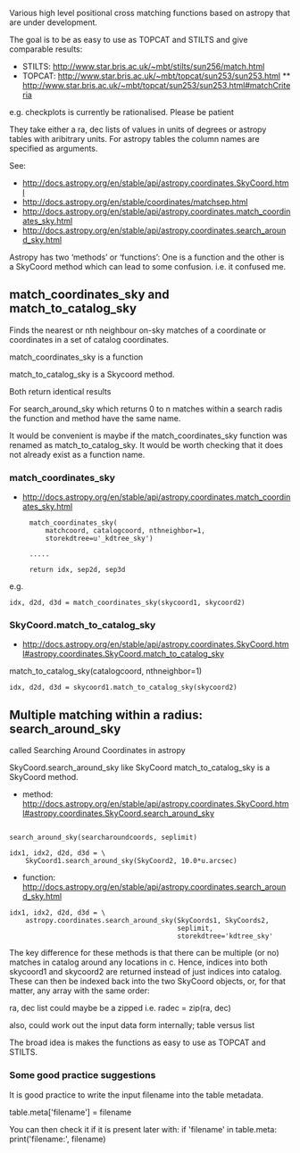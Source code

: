 

Various high level positional cross matching functions based on astropy
that are under development.

The goal is to be as easy to use as TOPCAT and STILTS and give comparable results:

* STILTS: http://www.star.bris.ac.uk/~mbt/stilts/sun256/match.html
* TOPCAT: http://www.star.bris.ac.uk/~mbt/topcat/sun253/sun253.html
** http://www.star.bris.ac.uk/~mbt/topcat/sun253/sun253.html#matchCriteria

e.g. checkplots is currently be rationalised. Please be patient

They take either a ra, dec lists of values in units of degrees or astropy tables
with aribitrary units. For astropy tables the column names are specified
as arguments.

See:

* http://docs.astropy.org/en/stable/api/astropy.coordinates.SkyCoord.html
* http://docs.astropy.org/en/stable/coordinates/matchsep.html
* http://docs.astropy.org/en/stable/api/astropy.coordinates.match_coordinates_sky.html
* http://docs.astropy.org/en/stable/api/astropy.coordinates.search_around_sky.html

Astropy has two ‘methods’ or ‘functions’: One is a function and the other
is a SkyCoord method which can lead to some confusion. i.e. it confused me.

    
## match_coordinates_sky and match_to_catalog_sky

Finds the nearest or nth neighbour on-sky matches of a coordinate or
coordinates in a set of catalog coordinates.

match_coordinates_sky is a function

match_to_catalog_sky is a Skycoord method.

Both return identical results

For search_around_sky which returns 0 to n matches within a
search radis the function and method have the same name.

It would be convenient is maybe if the match_coordinates_sky function
was renamed as match_to_catalog_sky. It would be worth checking that
it does not already exist as a function name.


###  match_coordinates_sky
    
* http://docs.astropy.org/en/stable/api/astropy.coordinates.match_coordinates_sky.html


```   
     match_coordinates_sky(
         matchcoord, catalogcoord, nthneighbor=1,
         storekdtree=u'_kdtree_sky')

     .....

     return idx, sep2d, sep3d
```

e.g.

```
idx, d2d, d3d = match_coordinates_sky(skycoord1, skycoord2)  

```

    
### SkyCoord.match_to_catalog_sky

* http://docs.astropy.org/en/stable/api/astropy.coordinates.SkyCoord.html#astropy.coordinates.SkyCoord.match_to_catalog_sky

match_to_catalog_sky(catalogcoord, nthneighbor=1)


```
idx, d2d, d3d = skycoord1.match_to_catalog_sky(skycoord2)
```

## Multiple matching within a radius: search_around_sky

called Searching Around Coordinates in astropy

SkyCoord.search_around_sky like SkyCoord match_to_catalog_sky is a
SkyCoord method.

* method: http://docs.astropy.org/en/stable/api/astropy.coordinates.SkyCoord.html#astropy.coordinates.SkyCoord.search_around_sky

```

search_around_sky(searcharoundcoords, seplimit)

idx1, idx2, d2d, d3d = \
    SkyCoord1.search_around_sky(SkyCoord2, 10.0*u.arcsec)
```


* function: http://docs.astropy.org/en/stable/api/astropy.coordinates.search_around_sky.html

```
idx1, idx2, d2d, d3d = \
    astropy.coordinates.search_around_sky(SkyCoords1, SkyCoords2,
                                          seplimit,
                                          storekdtree='kdtree_sky'

```

The key difference for these methods is that there can be multiple (or no)
matches in catalog around any locations in c. Hence, indices into both
skycoord1 and skycoord2 are returned instead of just indices into catalog.
These can then be indexed back into the two SkyCoord objects, or, for that
matter, any array with the same order:



ra, dec list could maybe be a zipped i.e. radec = zip(ra, dec)

also, could work out the input data form internally; table versus list

The broad idea is makes the functions as easy to use as TOPCAT and STILTS.


### Some good practice suggestions

It is good practice to write the input filename into the table metadata.

table.meta['filename'] = filename

You can then check it if it is present later with:
if 'filename' in table.meta:
    print('filename:', filename)
